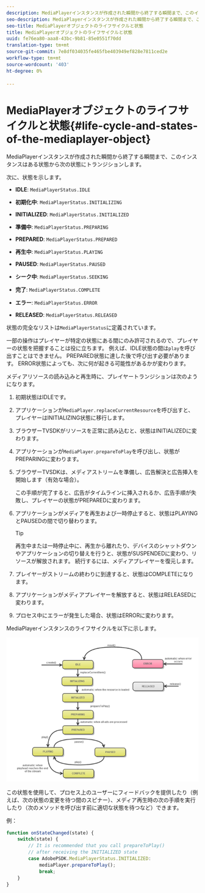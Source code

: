 ```yaml
---
description: MediaPlayerインスタンスが作成された瞬間から終了する瞬間まで、このインスタンスはある状態から次の状態にトランジションします。
seo-description: MediaPlayerインスタンスが作成された瞬間から終了する瞬間まで、このインスタンスはある状態から次の状態にトランジションします。
seo-title: MediaPlayerオブジェクトのライフサイクルと状態
title: MediaPlayerオブジェクトのライフサイクルと状態
uuid: fe76ea80-aaa8-43bc-9b81-85e0551f70dd
translation-type: tm+mt
source-git-commit: 7e8df034035fe465fbe403949ef828e7811ced2e
workflow-type: tm+mt
source-wordcount: '403'
ht-degree: 0%

---
```



# MediaPlayerオブジェクトのライフサイクルと状態{#life-cycle-and-states-of-the-mediaplayer-object}

MediaPlayerインスタンスが作成された瞬間から終了する瞬間まで、このインスタンスはある状態から次の状態にトランジションします。

次に、状態を示します。

* **IDLE**:  `MediaPlayerStatus.IDLE`

* **初期化中**:  `MediaPlayerStatus.INITIALIZING`

* **INITIALIZED**:  `MediaPlayerStatus.INITIALIZED`

* **準備中**:  `MediaPlayerStatus.PREPARING`

* **PREPARED**:  `MediaPlayerStatus.PREPARED`

* **再生中**:  `MediaPlayerStatus.PLAYING`

* **PAUSED**:  `MediaPlayerStatus.PAUSED`

* **シーク中**:  `MediaPlayerStatus.SEEKING`

* **完了**:  `MediaPlayerStatus.COMPLETE`

* **エラー**:  `MediaPlayerStatus.ERROR`

* **RELEASED**:  `MediaPlayerStatus.RELEASED`

状態の完全なリストは`MediaPlayerStatus`に定義されています。

一部の操作はプレイヤーが特定の状態にある間にのみ許可されるので、プレイヤーの状態を把握することは役に立ちます。 例えば、IDLE状態の間は`play`を呼び出すことはできません。 PREPARED状態に達した後で呼び出す必要があります。 ERROR状態によっても、次に何が起きる可能性があるかが変わります。

メディアリソースの読み込みと再生時に、プレイヤートランジションは次のようになります。

1. 初期状態はIDLEです。
1. アプリケーションが`MediaPlayer.replaceCurrentResource`を呼び出すと、プレイヤーはINITIALIZING状態に移行します。
1. ブラウザーTVSDKがリソースを正常に読み込むと、状態はINITIALIZEDに変わります。
1. アプリケーションが`MediaPlayer.prepareToPlay`を呼び出し、状態がPREPARINGに変わります。
1. ブラウザーTVSDKは、メディアストリームを準備し、広告解決と広告挿入を開始します（有効な場合）。

   この手順が完了すると、広告がタイムラインに挿入されるか、広告手順が失敗し、プレイヤーの状態がPREPAREDに変わります。
1. アプリケーションがメディアを再生および一時停止すると、状態はPLAYINGとPAUSEDの間で切り替わります。

   >[!TIP]
   >
   >再生中または一時停止中に、再生から離れたり、デバイスのシャットダウンやアプリケーションの切り替えを行うと、状態がSUSPENDEDに変わり、リソースが解放されます。 続行するには、メディアプレイヤーを復元します。

1. プレイヤーがストリームの終わりに到達すると、状態はCOMPLETEになります。
1. アプリケーションがメディアプレイヤーを解放すると、状態はRELEASEDに変わります。
1. プロセス中にエラーが発生した場合、状態はERRORに変わります。

MediaPlayerインスタンスのライフサイクルを以下に示します。

<!--<a id="fig_DD3DAE7507C549C8A4720A26DFCFFCCB"></a>-->

![](assets/player-state-transitions-diagram-android_1.2_web.png)

この状態を使用して、プロセス上のユーザーにフィードバックを提供したり（例えば、次の状態の変更を待つ間のスピナー）、メディア再生時の次の手順を実行したり（次のメソッドを呼び出す前に適切な状態を待つなど）できます。

例：

```js
function onStateChanged(state) { 
    switch(state) { 
        // It is recommended that you call prepareToPlay()  
        // after receiving the INITIALIZED state             
        case AdobePSDK.MediaPlayerStatus.INITIALIZED: 
            mediaPlayer.prepareToPlay(); 
            break; 
    } 
} 
```

